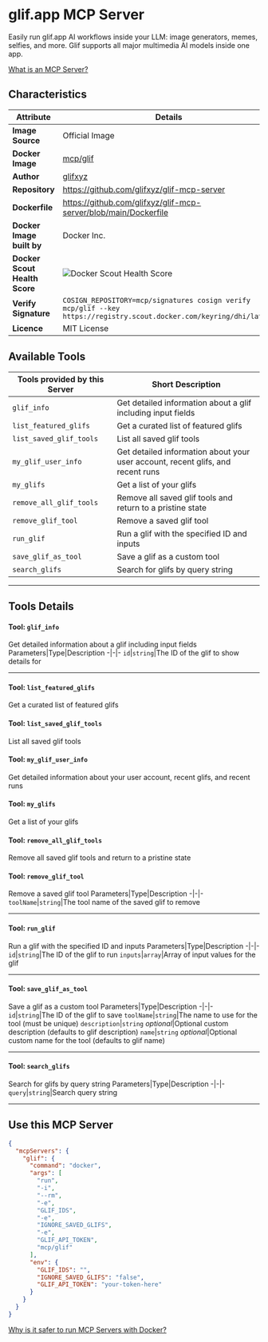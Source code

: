 # glif.app MCP Server

Easily run glif.app AI workflows inside your LLM: image generators, memes, selfies, and more. Glif supports all major multimedia AI models inside one app.

[What is an MCP Server?](https://www.anthropic.com/news/model-context-protocol)

## Characteristics
Attribute|Details|
|-|-|
**Image Source**|Official Image
**Docker Image**|[mcp/glif](https://hub.docker.com/repository/docker/mcp/glif)
**Author**|[glifxyz](https://github.com/glifxyz)
**Repository**|https://github.com/glifxyz/glif-mcp-server
**Dockerfile**|https://github.com/glifxyz/glif-mcp-server/blob/main/Dockerfile
**Docker Image built by**|Docker Inc.
**Docker Scout Health Score**| ![Docker Scout Health Score](https://api.scout.docker.com/v1/policy/insights/org-image-score/badge/mcp/glif)
**Verify Signature**|`COSIGN_REPOSITORY=mcp/signatures cosign verify mcp/glif --key https://registry.scout.docker.com/keyring/dhi/latest`
**Licence**|MIT License

## Available Tools
Tools provided by this Server|Short Description
-|-
`glif_info`|Get detailed information about a glif including input fields|
`list_featured_glifs`|Get a curated list of featured glifs|
`list_saved_glif_tools`|List all saved glif tools|
`my_glif_user_info`|Get detailed information about your user account, recent glifs, and recent runs|
`my_glifs`|Get a list of your glifs|
`remove_all_glif_tools`|Remove all saved glif tools and return to a pristine state|
`remove_glif_tool`|Remove a saved glif tool|
`run_glif`|Run a glif with the specified ID and inputs|
`save_glif_as_tool`|Save a glif as a custom tool|
`search_glifs`|Search for glifs by query string|

---
## Tools Details

#### Tool: **`glif_info`**
Get detailed information about a glif including input fields
Parameters|Type|Description
-|-|-
`id`|`string`|The ID of the glif to show details for

---
#### Tool: **`list_featured_glifs`**
Get a curated list of featured glifs
#### Tool: **`list_saved_glif_tools`**
List all saved glif tools
#### Tool: **`my_glif_user_info`**
Get detailed information about your user account, recent glifs, and recent runs
#### Tool: **`my_glifs`**
Get a list of your glifs
#### Tool: **`remove_all_glif_tools`**
Remove all saved glif tools and return to a pristine state
#### Tool: **`remove_glif_tool`**
Remove a saved glif tool
Parameters|Type|Description
-|-|-
`toolName`|`string`|The tool name of the saved glif to remove

---
#### Tool: **`run_glif`**
Run a glif with the specified ID and inputs
Parameters|Type|Description
-|-|-
`id`|`string`|The ID of the glif to run
`inputs`|`array`|Array of input values for the glif

---
#### Tool: **`save_glif_as_tool`**
Save a glif as a custom tool
Parameters|Type|Description
-|-|-
`id`|`string`|The ID of the glif to save
`toolName`|`string`|The name to use for the tool (must be unique)
`description`|`string` *optional*|Optional custom description (defaults to glif description)
`name`|`string` *optional*|Optional custom name for the tool (defaults to glif name)

---
#### Tool: **`search_glifs`**
Search for glifs by query string
Parameters|Type|Description
-|-|-
`query`|`string`|Search query string

---
## Use this MCP Server

```json
{
  "mcpServers": {
    "glif": {
      "command": "docker",
      "args": [
        "run",
        "-i",
        "--rm",
        "-e",
        "GLIF_IDS",
        "-e",
        "IGNORE_SAVED_GLIFS",
        "-e",
        "GLIF_API_TOKEN",
        "mcp/glif"
      ],
      "env": {
        "GLIF_IDS": "",
        "IGNORE_SAVED_GLIFS": "false",
        "GLIF_API_TOKEN": "your-token-here"
      }
    }
  }
}
```

[Why is it safer to run MCP Servers with Docker?](https://www.docker.com/blog/the-model-context-protocol-simplifying-building-ai-apps-with-anthropic-claude-desktop-and-docker/)
